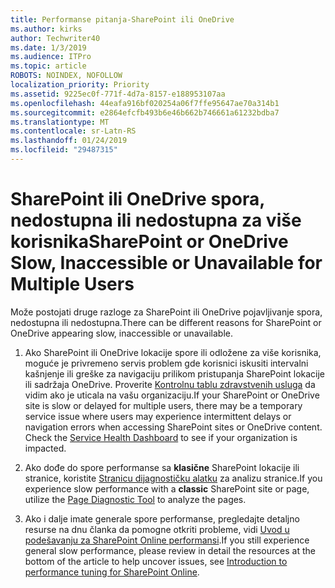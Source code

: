 ```yaml
---
title: Performanse pitanja-SharePoint ili OneDrive
ms.author: kirks
author: Techwriter40
ms.date: 1/3/2019
ms.audience: ITPro
ms.topic: article
ROBOTS: NOINDEX, NOFOLLOW
localization_priority: Priority
ms.assetid: 9225ec0f-771f-4d7a-8157-e188953107aa
ms.openlocfilehash: 44eafa916bf020254a06f7ffe95647ae70a314b1
ms.sourcegitcommit: e2864efcfb493b6e46b662b746661a61232bdba7
ms.translationtype: MT
ms.contentlocale: sr-Latn-RS
ms.lasthandoff: 01/24/2019
ms.locfileid: "29487315"
---
```

# <a name="sharepoint-or-onedrive-slow-inaccessible-or-unavailable-for-multiple-users"></a><span data-ttu-id="d40eb-102">SharePoint ili OneDrive spora, nedostupna ili nedostupna za više korisnika</span><span class="sxs-lookup"><span data-stu-id="d40eb-102">SharePoint or OneDrive Slow, Inaccessible or Unavailable for Multiple Users</span></span>

<span data-ttu-id="d40eb-103">Može postojati druge razloge za SharePoint ili OneDrive pojavljivanje spora, nedostupna ili nedostupna.</span><span class="sxs-lookup"><span data-stu-id="d40eb-103">There can be different reasons for SharePoint or OneDrive appearing slow, inaccessible or unavailable.</span></span> 
  
1. <span data-ttu-id="d40eb-p101">Ako SharePoint ili OneDrive lokacije spore ili odložene za više korisnika, moguće je privremeno servis problem gde korisnici iskusiti intervalni kašnjenje ili greške za navigaciju prilikom pristupanja SharePoint lokacije ili sadržaja OneDrive. Proverite [Kontrolnu tablu zdravstvenih usluga](https://admin.microsoft.com/AdminPortal/Home#/servicehealth) da vidim ako je uticala na vašu organizaciju.</span><span class="sxs-lookup"><span data-stu-id="d40eb-p101">If your SharePoint or OneDrive site is slow or delayed for multiple users, there may be a temporary service issue where users may experience intermittent delays or navigation errors when accessing SharePoint sites or OneDrive content. Check the [Service Health Dashboard](https://admin.microsoft.com/AdminPortal/Home#/servicehealth) to see if your organization is impacted.</span></span> 
  
2. <span data-ttu-id="d40eb-106">Ako dođe do spore performanse sa **klasične** SharePoint lokacije ili stranice, koristite [Stranicu dijagnostičku alatku](https://aka.ms/perftool) za analizu stranice.</span><span class="sxs-lookup"><span data-stu-id="d40eb-106">If you experience slow performance with a **classic** SharePoint site or page, utilize the [Page Diagnostic Tool](https://aka.ms/perftool) to analyze the pages.</span></span> 
  
3. <span data-ttu-id="d40eb-107">Ako i dalje imate generale spore performanse, pregledajte detaljno resurse na dnu članka da pomogne otkriti probleme, vidi [Uvod u podešavanju za SharePoint Online performansi](https://go.microsoft.com/fwlink/?linkid=2024334).</span><span class="sxs-lookup"><span data-stu-id="d40eb-107">If you still experience general slow performance, please review in detail the resources at the bottom of the article to help uncover issues, see [Introduction to performance tuning for SharePoint Online](https://go.microsoft.com/fwlink/?linkid=2024334).</span></span>
  

